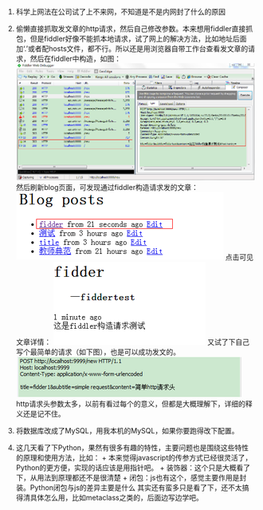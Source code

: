 1. 科学上网法在公司试了上不来网，不知道是不是内网封了什么的原因

2. 偷懒直接抓取发文章的http请求，然后自己修改参数。本来想用fiddler直接抓包，但是fiddler好像不能抓本地请求，试了网上的解决方法，比如地址后面加‘.’或者配hosts文件，都不行。所以还是用浏览器自带工作台查看发文章的请求，然后在fiddler中构造，如图：
![homework2_fiddler.png](homework2_fiddler.png)
然后刷新blog页面，可发现通过fiddler构造请求发的文章：
![homework2_result.png](homework2_result.png)
点击可见文章详情：
![homework2_detail.png](homework2_detail.png)
又试了下自己写个最简单的请求（如下图），也是可以成功发文的。
![homework2_simple.png](homework2_simple.png)
http请求头参数太多，以前有看过每个的意义，但都是大概理解下，详细的释义还是记不住。

3. 将数据库改成了MySQL，用我本机的MySQL，如果你要跑得改下配置。

4. 这几天看了下Python，果然有很多有趣的特性，主要问题也是围绕这些特性的原理和使用方法，比如：
       + 本来觉得javascript的传参方式已经很灵活了，Python的更方便，实现的话应该是用指针吧。
       + 装饰器：这个只是大概看了下，从用法到原理都还不是很清楚
       + 闭包：js也有这个，感觉主要作用是封装。Python闭包与js的差异主要是什么
其实还有蛮多只是看了下，还不太搞得清具体怎么用，比如metaclass之类的，后面边写边学吧。